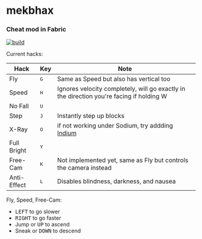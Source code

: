 # mekbhax

### Cheat mod in Fabric

[![build](https://github.com/mekb-turtle/mekbhax/actions/workflows/build.yml/badge.svg)](https://github.com/mekb-turtle/mekbhax/actions/workflows/build.yml)

Current hacks:

| Hack        | Key          | Note                                                                                            |
|-------------|--------------|-------------------------------------------------------------------------------------------------|
| Fly         | <kbd>G</kbd> | Same as Speed but also has vertical too                                                         |
| Speed       | <kbd>H</kbd> | Ignores velocity completely, will go exactly in the direction you're facing if holding W        |
| No Fall     | <kbd>U</kbd> |                                                                                                 |
| Step        | <kbd>J</kbd> | Instantly step up blocks                                                                        |
| X-Ray       | <kbd>O</kbd> | if not working under Sodium, try addding [Indium](https://modrinth.com/mod/indium)              |
| Full Bright | <kbd>Y</kbd> |                                                                                                 |
| Free-Cam    | <kbd>K</kbd> | Not implemented yet, same as Fly but controls the camera instead                                |
| Anti-Effect | <kbd>L</kbd> | Disables blindness, darkness, and nausea                                                        |

Fly, Speed, Free-Cam:
- <kbd>LEFT</kbd> to go slower
- <kbd>RIGHT</kbd> to go faster
- Jump or <kbd>UP</kbd> to ascend
- Sneak or <kbd>DOWN</kbd> to descend
